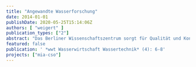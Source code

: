```yaml
---
title: "Angewandte Wasserforschung"
date: 2014-01-01
publishDate: 2020-05-25T15:14:06Z
authors: [ "weigert" ]
publication_types: ["2"]
abstract: "Das Berliner Wissenschaftszentrum sorgt für Qualität und Kontinuität in der Beforschung wasserwirtschaftlicher Sachverhalte."
featured: false
publication: ' *wwt Wasserwirtschaft Wassertechnik* (4): 6-8'
projects: ["mia-cso"]
---
```


